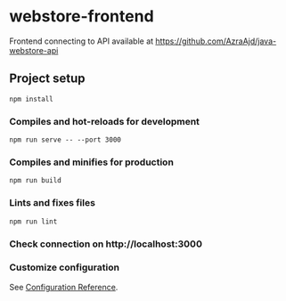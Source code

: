 # webstore-frontend
Frontend connecting to API available at https://github.com/AzraAjd/java-webstore-api

## Project setup
```
npm install
```

### Compiles and hot-reloads for development
```
npm run serve -- --port 3000
```

### Compiles and minifies for production
```
npm run build
```

### Lints and fixes files
```
npm run lint
```
### Check connection on http://localhost:3000

### Customize configuration
See [Configuration Reference](https://cli.vuejs.org/config/).

